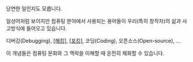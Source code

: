 당연한 일인지도 모릅니다.

일상어처럼 보이지만 컴퓨팅 분야에서 사용되는 용어들이
우리(특히 창작자)의 삶과 사고방식에 들어오고 있습니다.

디버깅(Debugging), [[해킹]](Hacking), 
[[포킹]](Forking), 코딩(Coding), 오픈소스(Open-source), ...

이 개념들은 컴퓨팅 문화와 그 맥락을 이해할 때
온전히 체화할 수 있습니다.